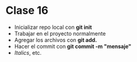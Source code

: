 # Clase 16

- Inicializar repo local con **git init**
- Trabajar en el proyecto normalmente
- Agregar los archivos con **git add.**
- Hacer el commit con **git commit -m "mensaje"**
- *Italics*, etc.
